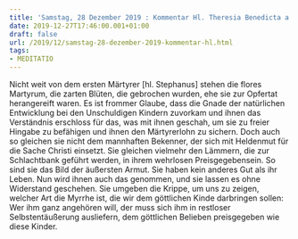 ```yaml
---
title: 'Samstag, 28 Dezember 2019 : Kommentar Hl. Theresia Benedicta a Cruce [Edith Stein]'
date: 2019-12-27T17:46:00.001+01:00
draft: false
url: /2019/12/samstag-28-dezember-2019-kommentar-hl.html
tags: 
- MEDITATIO
---
```


Nicht weit von dem ersten Märtyrer \[hl. Stephanus\] stehen die flores Martyrum, die zarten Blüten, die gebrochen wurden, ehe sie zur Opfertat herangereift waren. Es ist frommer Glaube, dass die Gnade der natürlichen Entwicklung bei den Unschuldigen Kindern zuvorkam und ihnen das Verständnis erschloss für das, was mit ihnen geschah, um sie zu freier Hingabe zu befähigen und ihnen den Märtyrerlohn zu sichern. Doch auch so gleichen sie nicht dem mannhaften Bekenner, der sich mit Heldenmut für die Sache Christi einsetzt. Sie gleichen vielmehr den Lämmern, die zur Schlachtbank geführt werden, in ihrem wehrlosen Preisgegebensein. So sind sie das Bild der äußersten Armut. Sie haben kein anderes Gut als ihr Leben. Nun wird ihnen auch das genommen, und sie lassen es ohne Widerstand geschehen. Sie umgeben die Krippe, um uns zu zeigen, welcher Art die Myrrhe ist, die wir dem göttlichen Kinde darbringen sollen: Wer ihm ganz angehören will, der muss sich ihm in restloser Selbstentäußerung ausliefern, dem göttlichen Belieben preisgegeben wie diese Kinder.